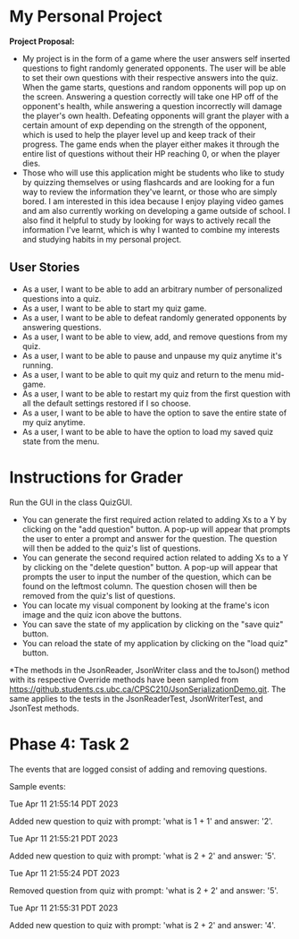 # My Personal Project

**Project Proposal:**

- My project is in the form of a game where the user answers self inserted questions to fight randomly generated 
opponents. The user will be able to set their own questions with their respective answers into the quiz. When the game
starts, questions and random opponents will pop up on the screen. Answering a question correctly will take one HP off
of the opponent's health, while answering a question incorrectly will damage the player's own health. Defeating
opponents will grant the player with a certain amount of exp depending on the strength of the opponent, which is used
to help the player level up and keep track of their progress. The game ends when the player either makes it through
the entire list of questions without their HP reaching 0, or when the player dies. 
- Those who will use this application might be students who like to study by quizzing themselves or using flashcards 
and are looking for a fun way to review the information they've learnt, or those who are simply bored. I am 
interested in this idea because I enjoy playing video games and am also currently working on developing a game outside 
of school. I also find it helpful to study by looking for ways to actively recall the information I've learnt, 
which is why I wanted to combine my interests and studying habits in my personal project. 

## User Stories
- As a user, I want to be able to add an arbitrary number of personalized questions into a quiz.
- As a user, I want to be able to start my quiz game.
- As a user, I want to be able to defeat randomly generated opponents by answering questions.
- As a user, I want to be able to view, add, and remove questions from my quiz.
- As a user, I want to be able to pause and unpause my quiz anytime it's running. 
- As a user, I want to be able to quit my quiz and return to the menu mid-game. 
- As a user, I want to be able to restart my quiz from the first question with all the default settings restored
if I so choose. 
- As a user, I want to be able to have the option to save the entire state of my quiz anytime. 
- As a user, I want to be able to have the option to load my saved quiz state from the menu.

# Instructions for Grader
Run the GUI in the class QuizGUI.
- You can generate the first required action related to adding Xs to a Y by clicking on the "add question" button. A
pop-up will appear that prompts the user to enter a prompt and answer for the question. The question will then be added
to the quiz's list of questions. 
- You can generate the second required action related to adding Xs to a Y by clicking on the "delete question" button. A
pop-up will appear that prompts the user to input the number of the question, which can be found on the leftmost column.
The question chosen will then be removed from the quiz's list of questions. 
- You can locate my visual component by looking at the frame's icon image and the quiz icon above the buttons. 
- You can save the state of my application by clicking on the "save quiz" button. 
- You can reload the state of my application by clicking on the "load quiz" button. 

*The methods in the JsonReader, JsonWriter class and the toJson() method with its respective Override methods have been
sampled from https://github.students.cs.ubc.ca/CPSC210/JsonSerializationDemo.git. The same applies to the tests in the
JsonReaderTest, JsonWriterTest, and JsonTest methods. 


# Phase 4: Task 2
The events that are logged consist of adding and removing questions. 

Sample events:

Tue Apr 11 21:55:14 PDT 2023

Added new question to quiz with prompt: 'what is 1 + 1' and answer: '2'.

Tue Apr 11 21:55:21 PDT 2023

Added new question to quiz with prompt: 'what is 2 + 2' and answer: '5'.

Tue Apr 11 21:55:24 PDT 2023

Removed question from quiz with prompt: 'what is 2 + 2' and answer: '5'.

Tue Apr 11 21:55:31 PDT 2023

Added new question to quiz with prompt: 'what is 2 + 2' and answer: '4'.

